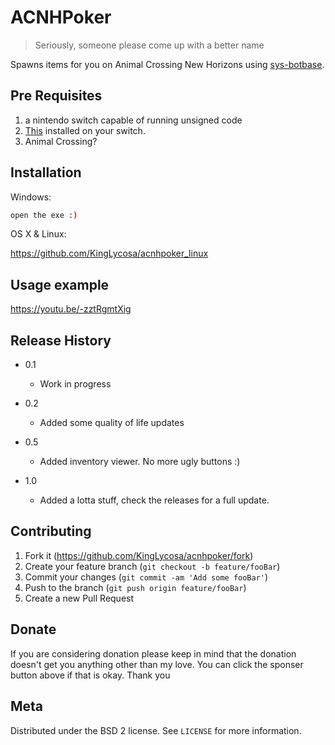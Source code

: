 # ACNHPoker
> Seriously, someone please come up with a better name

Spawns items for you on Animal Crossing New Horizons using [sys-botbase](https://github.com/olliz0r/sys-botbase).


## Pre Requisites
   1. a nintendo switch capable of running unsigned code
   2. [This](https://github.com/olliz0r/sys-botbase) installed on your switch.
   3. Animal Crossing?

## Installation

Windows:

```sh
open the exe :)
```

OS X & Linux:

https://github.com/KingLycosa/acnhpoker_linux



## Usage example

https://youtu.be/-zztRgmtXig


## Release History

* 0.1
    * Work in progress
* 0.2
   * Added some quality of life updates
* 0.5
   * Added inventory viewer. No more ugly buttons :)
   
* 1.0
   * Added a lotta stuff, check the releases for a full update.

## Contributing

1. Fork it (<https://github.com/KingLycosa/acnhpoker/fork>)
2. Create your feature branch (`git checkout -b feature/fooBar`)
3. Commit your changes (`git commit -am 'Add some fooBar'`)
4. Push to the branch (`git push origin feature/fooBar`)
5. Create a new Pull Request

## Donate

If you are considering donation please keep in mind that the donation doesn't get you anything other than my love. You can click the sponser button above if that is okay. Thank you



## Meta

Distributed under the BSD 2 license. See ``LICENSE`` for more information.
